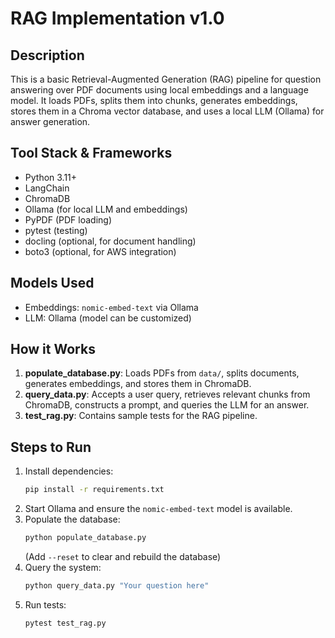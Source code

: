 # RAG Implementation v1.0

## Description
This is a basic Retrieval-Augmented Generation (RAG) pipeline for question answering over PDF documents using local embeddings and a language model. It loads PDFs, splits them into chunks, generates embeddings, stores them in a Chroma vector database, and uses a local LLM (Ollama) for answer generation.

## Tool Stack & Frameworks
- Python 3.11+
- LangChain
- ChromaDB
- Ollama (for local LLM and embeddings)
- PyPDF (PDF loading)
- pytest (testing)
- docling (optional, for document handling)
- boto3 (optional, for AWS integration)

## Models Used
- Embeddings: `nomic-embed-text` via Ollama
- LLM: Ollama (model can be customized)

## How it Works
1. **populate_database.py**: Loads PDFs from `data/`, splits documents, generates embeddings, and stores them in ChromaDB.
2. **query_data.py**: Accepts a user query, retrieves relevant chunks from ChromaDB, constructs a prompt, and queries the LLM for an answer.
3. **test_rag.py**: Contains sample tests for the RAG pipeline.

## Steps to Run
1. Install dependencies:
   ```sh
   pip install -r requirements.txt
   ```
2. Start Ollama and ensure the `nomic-embed-text` model is available.
3. Populate the database:
   ```sh
   python populate_database.py
   ```
   (Add `--reset` to clear and rebuild the database)
4. Query the system:
   ```sh
   python query_data.py "Your question here"
   ```
5. Run tests:
   ```sh
   pytest test_rag.py
   ```

